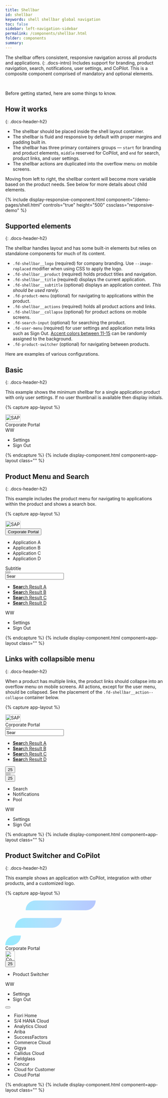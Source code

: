 ```yaml
---
title: Shellbar
id: shellbar
keywords: shell shellbar global navigation
toc: false
sidebar: left-navigation-sidebar
permalink: /components/shellbar.html
folder: components
summary:
---
```


The shellbar offers consistent, responsive navigation across all products and applications.
{: .docs-intro}
Includes support for branding, product navigation, search, notifications, user settings, and CoPilot. This is a composite component comprised of mandatory and optional elements.

<br>

Before getting started, here are some things to know.

## How it works
{: .docs-header-h2}


- The shellbar should be placed inside the shell layout container.
- The shellbar is fluid and responsive by default with proper margins and padding built in.
- The shellbar has three primary containers groups — `start` for branding and product elements, `middle` reserved for CoPilot, and `end` for search, product links, and user settings.
- The shellbar actions are duplicated into the overflow menu on mobile screens.

Moving from left to right, the shellbar content will become more variable based on the product needs. See below for more details about child elements.


{% include display-responsive-component.html
    component="/demo-pages/shell.html"
    controls="true"
    height="500"
    cssclass="responsive-demo" %}


## Supported elements
{: .docs-header-h2}

The shellbar handles layout and has some built-in elements but relies on standalone components for much of its content.

* `.fd-shellbar__logo` (required) for company branding. Use `--image-replaced` modifier when using CSS to apply the logo.
* `.fd-shellbar__product` (required) holds product titles and navigation.
* `.fd-shellbar__title` (required) displays the current application.
* `.fd-shellbar__subtitle` (optional) displays an application context. _This should be used rarely._
* `.fd-product-menu` (optional) for navigating to applications within the product.
* `.fd-shellbar__actions` (required) holds all product actions and links.
* `.fd-shellbar__collapse` (optional) for product actions on mobile screens.
* `.fd-search-input` (optional) for searching the product.
* `.fd-user-menu` (required) for user settings and application meta links such as Sign Out. [Accent colors between 11-15]({{site.baseurl}}/foundation/colors.html#accent) can be randomly assigned to the background.
* `.fd-product-switcher` (optional) for navigating between products.

Here are examples of various configurations.

## Basic
{: .docs-header-h2}

This example shows the minimum shellbar for a single application product with only user settings. If no user thumbnail is available then display initials.

{% capture app-layout %}
<div class="fd-shellbar">
  <div class="fd-shellbar__group fd-shellbar__group--start">
    <a href="#" class="fd-shellbar__logo"><img src="//unpkg.com/fundamental-styles/dist/images/sap-logo.png" srcset="//unpkg.com/fundamental-styles/dist/images/sap-logo@2x.png 1x, //unpkg.com/fundamental-styles/dist/images/sap-logo@3x.png 2x, //unpkg.com/fundamental-styles/dist/images/sap-logo@4x.png 3x" width="48" height="24" alt="SAP"></a>
    <div class="fd-shellbar__product">
      <span class="fd-shellbar__title">Corporate Portal</span>
    </div>
  </div>
  <div class="fd-shellbar__group fd-shellbar__group--end">
    <div class="fd-shellbar__actions">
      <div class="fd-shellbar__action fd-shellbar__action--show-always">
        <div class="fd-user-menu">
          <div class="fd-popover fd-popover--right">
            <div class="fd-popover__control">
              <div class="fd-user-menu__control" aria-controls="WV3AY276" aria-expanded="false" aria-haspopup="true" role="button">
                <span class="fd-identifier fd-identifier--xs fd-identifier--circle fd-has-background-color-accent-11">WW</span>
              </div>
            </div>
            <div class="fd-popover__body fd-popover__body--right" aria-hidden="true" id="WV3AY276">
              <nav class="fd-menu">
                <ul class="fd-menu__list">
                  <li><a role="button" class="fd-menu__item">Settings</a></li>
                  <li><a role="button" class="fd-menu__item">Sign Out</a></li>
                </ul>
              </nav>
            </div>
          </div>
        </div>
      </div>
    </div>
  </div>
</div>
{% endcapture %}
{% include display-component.html component=app-layout class="" %}


## Product Menu and Search
{: .docs-header-h2}

This example includes the product menu for navigating to applications within the product and shows a search box.


{% capture app-layout %}
<div class="fd-shellbar">
  <div class="fd-shellbar__group fd-shellbar__group--start">
    <a href="#" class="fd-shellbar__logo"><img src="//unpkg.com/fundamental-styles/dist/images/sap-logo.png" srcset="//unpkg.com/fundamental-styles/dist/images/sap-logo@2x.png 1x, //unpkg.com/fundamental-styles/dist/images/sap-logo@3x.png 2x, //unpkg.com/fundamental-styles/dist/images/sap-logo@4x.png 3x" width="48" height="24" alt="SAP"></a>
    <div class="fd-shellbar__product">
      <div class="fd-product-menu">
        <div class="fd-popover fd-popover--right">
          <div class="fd-popover__control">
            <button class="fd-product-menu__control" aria-controls="9GLB2694" aria-haspopup="true" aria-expanded="false">
              <span class="fd-shellbar__title fd-product-menu__title">Corporate Portal</span>
            </button>
          </div>
          <div class="fd-popover__body fd-popover__body--right"  aria-hidden="true" id="9GLB2694">
            <nav class="fd-menu">
              <ul class="fd-menu__list">
                <li><a role="button" class="fd-menu__item">Application A</a></li>
                <li><a role="button" class="fd-menu__item">Application B</a></li>
                <li><a role="button" class="fd-menu__item">Application C</a></li>
                <li><a role="button" class="fd-menu__item">Application D</a></li>
              </ul>
            </nav>
          </div>
        </div>
      </div>
    </div>
		<div class="fd-shellbar__subtitle">
			Subtitle
		</div>
  </div>
  <div class="fd-shellbar__group fd-shellbar__group--end">
    <div class="fd-shellbar__actions">
      <div class="fd-shellbar__action">    
        <div class="fd-search-input fd-search-input--closed">
          <div class="fd-popover">
            <div class="fd-popover__control fd-search-input__control">
              <button class="sap-icon--search fd-button--shell" aria-controls="KSc6J688" aria-expanded="false" aria-haspopup="true"></button>
              <div class="fd-search-input__closedcontrol" id="KSc6J688" aria-hidden="true">
                <div class="fd-search-input__controlinput" aria-controls="f7erK342" aria-expanded="false" aria-haspopup="true">
                  <input type="text" class="fd-input " id="ngQtE660" placeholder="Search products" value="Sear">
                </div>
              </div>
            </div>
            <div class="fd-popover__body fd-popover__body--no-arrow" aria-hidden="true" id="f7erK342">
              <div class="fd-search-input__body">
                <nav class="fd-menu">
                  <ul class="fd-menu__list">
                    <li><a href="#" class="fd-menu__item"><strong>Sear</strong>ch Result A</a></li>
                    <li><a href="#" class="fd-menu__item"><strong>Sear</strong>ch Result B</a></li>
                    <li><a href="#" class="fd-menu__item"><strong>Sear</strong>ch Result C</a></li>
                   <li><a href="#" class="fd-menu__item"><strong>Sear</strong>ch Result D</a></li>
                  </ul>
                </nav>
              </div>
            </div>
          </div>
        </div>
      </div>
      <div class="fd-shellbar__action fd-shellbar__action--show-always">
        <div class="fd-user-menu">
          <div class="fd-popover fd-popover--right">
            <div class="fd-popover__control">
              <div class="fd-user-menu__control" aria-controls="ZY3AY276" aria-expanded="false" aria-haspopup="true" role="button">
                <span class="fd-identifier fd-identifier--xs fd-identifier--circle fd-identifier--thumbnail" style="background-image: url({{site.baseurl}}/images/thumbs/headshot-male.jpg)" aria-label="William Wallingham">WW</span>
              </div>
            </div>
            <div class="fd-popover__body fd-popover__body--right" aria-hidden="true" id="ZY3AY276">
              <nav class="fd-menu">
                <ul class="fd-menu__list">
                  <li><a role="button" class="fd-menu__item">Settings</a></li>
                  <li><a role="button" class="fd-menu__item">Sign Out</a></li>
                </ul>
              </nav>
            </div>
          </div>
        </div>
      </div>
    </div>
  </div>
</div>
{% endcapture %}
{% include display-component.html component=app-layout class="" %}

## Links with collapsible menu
{: .docs-header-h2}

When a product has multiple links, the product links should collapse into an overflow menu on mobile screens. All actions, except for the user menu, should be collapsed. See the placement of the `.fd-shellbar__action--collapse` container below.

{% capture app-layout %}
<div class="fd-shellbar">
  <div class="fd-shellbar__group fd-shellbar__group--start">
    <a href="#" class="fd-shellbar__logo"><img src="//unpkg.com/fundamental-styles/dist/images/sap-logo.png" srcset="//unpkg.com/fundamental-styles/dist/images/sap-logo@2x.png 1x, //unpkg.com/fundamental-styles/dist/images/sap-logo@3x.png 2x, //unpkg.com/fundamental-styles/dist/images/sap-logo@4x.png 3x" width="48" height="24" alt="SAP"></a>
    <div class="fd-shellbar__product">
      <span class="fd-shellbar__title">Corporate Portal</span>
    </div>
  </div>
  <div class="fd-shellbar__group fd-shellbar__group--end">
    <div class="fd-shellbar__actions">
      <div class="fd-shellbar__action fd-shellbar__action--collapsible">
        <div class="fd-search-input fd-search-input--closed">
          <div class="fd-popover">
            <div class="fd-popover__control fd-search-input__control">
              <button class="sap-icon--search fd-button--shell" aria-controls="UIO6J688" aria-expanded="false" aria-haspopup="true"></button>
              <div class="fd-search-input__closedcontrol" id="UIO6J688" aria-hidden="true">
                <div class="fd-search-input__controlinput" aria-controls="QWErK342" aria-expanded="false" aria-haspopup="true">
                  <input type="text" class="fd-input " id="MNBtE660" placeholder="Search products" value="Sear">
                </div>
              </div>
            </div>
            <div class="fd-popover__body fd-popover__body--no-arrow" aria-hidden="true" id="QWErK342">
              <div class="fd-search-input__body">
                <nav class="fd-menu">
                  <ul class="fd-menu__list">
                    <li><a href="#" class="fd-menu__item"><strong>Sear</strong>ch Result A</a></li>
                    <li><a href="#" class="fd-menu__item"><strong>Sear</strong>ch Result B</a></li>
                    <li><a href="#" class="fd-menu__item"><strong>Sear</strong>ch Result C</a></li>
                   <li><a href="#" class="fd-menu__item"><strong>Sear</strong>ch Result D</a></li>
                  </ul>
                </nav>
              </div>
            </div>
          </div>
        </div>
      </div>
      <div class="fd-shellbar__action fd-shellbar__action--collapsible">
        <button class=" fd-button--shell sap-icon--bell" aria-label="Notifications">
        <span class="fd-counter fd-counter--notification" aria-label="Unread count">25</span></button>
      </div>
      <div class="fd-shellbar__action fd-shellbar__action--collapsible">
        <button class=" fd-button--shell sap-icon--pool" aria-label="Pool"></button>
      </div>
      <div class="fd-shellbar__action fd-shellbar__action--collapse">
        <div class="fd-shellbar-collapse">
          <div class="fd-popover fd-popover--right">
            <div class="fd-popover__control">
              <div class="fd-shellbar-collapse--control" aria-controls="CWaGX278" aria-expanded="false" aria-haspopup="true" role="button">
                <button class=" fd-button--shell sap-icon--overflow" aria-controls="undefined" aria-haspopup="true" aria-expanded="false">
                <span class="fd-counter fd-counter--notification" aria-label="Unread count">25</span></button>
              </div>
            </div>
            <div class="fd-popover__body fd-popover__body--right" aria-hidden="true" id="CWaGX278">
              <nav class="fd-menu">
                <ul class="fd-menu__list">
                  <li><a role="button" class="fd-menu__item">Search</a></li>
                  <li><a role="button" class="fd-menu__item">Notifications</a></li>
                  <li><a role="button" class="fd-menu__item">Pool</a></li>
                </ul>
              </nav>
            </div>
          </div>
        </div>
      </div>
      <div class="fd-shellbar__action fd-shellbar__action--show-always">
        <div class="fd-user-menu">
          <div class="fd-popover fd-popover--right">
            <div class="fd-popover__control">
              <div class="fd-user-menu__control" aria-controls="DD35G276" aria-expanded="false" aria-haspopup="true" role="button">
                <span class="fd-identifier fd-identifier--xs fd-identifier--circle fd-has-background-color-accent-11">WW</span>
              </div>
            </div>
            <div class="fd-popover__body fd-popover__body--right" aria-hidden="true" id="DD35G276">
              <nav class="fd-menu">
                <ul class="fd-menu__list">
                  <li><a role="button" class="fd-menu__item">Settings</a></li>
                  <li><a role="button" class="fd-menu__item">Sign Out</a></li>
                </ul>
              </nav>
            </div>
          </div>
        </div>
      </div>
    </div>
  </div>
</div>
{% endcapture %}
{% include display-component.html component=app-layout class="" %}

## Product Switcher and CoPilot
{: .docs-header-h2}

This example shows an application with CoPilot, integration with other products, and a customized logo.

{% capture app-layout %}

<div class="fd-shellbar">
  <div class="fd-shellbar__group fd-shellbar__group--start">
    <a href="#" class="fd-shellbar__logo">
      <svg width="286" height="143" viewBox="0 0 286 143" xmlns="http://www.w3.org/2000/svg"><defs><linearGradient x1="-91.234%" y1="50%" x2="98.574%" y2="50%" id="a"><stop stop-color="#32B79D" stop-opacity=".59" offset="0%"/><stop stop-color="#33EAFF" stop-opacity=".59" offset="35.525%"/><stop stop-color="#7FCAFF" stop-opacity=".59" offset="73.603%"/><stop stop-color="#84A2FF" stop-opacity=".59" offset="100%"/></linearGradient></defs><g transform="translate(-19)" fill="url(#a)" fill-rule="evenodd"><path d="M114.232.963h190.464c0 16.966-13.754 30.72-30.72 30.72H83.512c0-16.966 13.754-30.72 30.72-30.72zM80.44 56.259h116.736c0 16.966-13.754 30.72-30.72 30.72H49.72c0-16.966 13.754-30.72 30.72-30.72zM49.72 111.555h18.432c0 16.966-13.754 30.72-30.72 30.72H19c0-16.966 13.754-30.72 30.72-30.72z"/></g></svg>
    </a>
    <div class="fd-shellbar__product">
      <span class="fd-shellbar__title">Corporate Portal</span>
    </div>
  </div>
  <div class="fd-shellbar__group fd-shellbar__group--middle">
    <img src="//unpkg.com/fundamental-styles/dist/images/copilot.png" alt="CoPilot" height="30" width="30" />
  </div>
  <div class="fd-shellbar__group fd-shellbar__group--end">
    <div class="fd-shellbar__actions">
      <div class="fd-shellbar__action fd-shellbar__action--collapse">
        <div class="fd-shellbar-collapse">
          <div class="fd-popover fd-popover--right">
            <div class="fd-popover__control">
              <div class="fd-shellbar-collapse--control" aria-controls="CWaGX278a" aria-expanded="false" aria-haspopup="true" role="button">
                <button class=" fd-button--shell sap-icon--overflow" aria-controls="undefined" aria-haspopup="true" aria-expanded="false">
                <span class="fd-counter fd-counter--notification" aria-label="Unread count">25</span></button>
              </div>
            </div>
            <div class="fd-popover__body fd-popover__body--right" aria-hidden="true" id="CWaGX278a">
              <nav class="fd-menu">
                <ul class="fd-menu__list">
                  <li><a role="button" class="fd-menu__item">Product Switcher</a></li>
                </ul>
              </nav>
            </div>
          </div>
        </div>
      </div>
      <div class="fd-shellbar__action fd-shellbar__action--show-always">
        <div class="fd-user-menu">
          <div class="fd-popover fd-popover--right">
            <div class="fd-popover__control">
              <div class="fd-user-menu__control" aria-controls="MKFAY276" aria-expanded="false" aria-haspopup="true" role="button">
                <span class="fd-identifier fd-identifier--xs fd-identifier--circle fd-identifier--thumbnail" style="background-image: url({{site.baseurl}}/images/thumbs/headshot-male.jpg)" aria-label="William Wallingham">WW</span>
              </div>
            </div>
            <div class="fd-popover__body fd-popover__body--right" aria-hidden="true" id="MKFAY276">
              <nav class="fd-menu">
                <ul class="fd-menu__list">
                  <li><a role="button" class="fd-menu__item">Settings</a></li>
                  <li><a role="button" class="fd-menu__item">Sign Out</a></li>
                </ul>
              </nav>
            </div>
          </div>
        </div>
      </div>
      <div class="fd-shellbar__action fd-shellbar__action--collapsible">
        <div class="fd-product-switcher">
          <div class="fd-popover fd-popover--right">
            <div class="fd-popover__control">
              <button class=" fd-button--shell sap-icon--grid" aria-controls="FAVDA565" aria-haspopup="true" aria-expanded="false"></button>
            </div>
            <div class="fd-popover__body fd-popover__body--right"  aria-hidden="true" id="FAVDA565">
              <div class="fd-product-switcher__body">
                <nav>
                  <ul>
                    <li>
                      <span class="fd-product-switcher__product-icon"><img src="{{site.baseurl}}/images/products/01.png" alt="" /></span>
                      <span class="fd-product-switcher__product-title">Fiori Home</span>
                    </li>
                    <li>
                      <span class="fd-product-switcher__product-icon"><img src="{{site.baseurl}}/images/products/02.png" alt="" /></span>
                      <span class="fd-product-switcher__product-title">S/4 HANA Cloud</span>
                    </li>
                    <li>
                      <span class="fd-product-switcher__product-icon"><img src="{{site.baseurl}}/images/products/03.png" alt="" /></span>
                      <span class="fd-product-switcher__product-title">Analytics Cloud</span>
                    </li>
                    <li>
                      <span class="fd-product-switcher__product-icon"><img src="{{site.baseurl}}/images/products/04.png" alt="" /></span>
                      <span class="fd-product-switcher__product-title">Ariba</span>
                    </li>
                    <li>
                      <span class="fd-product-switcher__product-icon"><img src="{{site.baseurl}}/images/products/05.png" alt="" /></span>
                      <span class="fd-product-switcher__product-title">SuccessFactors</span>
                    </li>
                    <li>
                      <span class="fd-product-switcher__product-icon"><img src="{{site.baseurl}}/images/products/06.png" alt="" /></span>
                      <span class="fd-product-switcher__product-title">Commerce Cloud</span>
                    </li>
                    <li>
                      <span class="fd-product-switcher__product-icon"><img src="{{site.baseurl}}/images/products/07.png" alt="" /></span>
                      <span class="fd-product-switcher__product-title">Gigya</span>
                    </li>
                    <li>
                      <span class="fd-product-switcher__product-icon"><img src="{{site.baseurl}}/images/products/08.png" alt="" /></span>
                      <span class="fd-product-switcher__product-title">Callidus Cloud</span>
                    </li>
                    <li>
                      <span class="fd-product-switcher__product-icon"><img src="{{site.baseurl}}/images/products/09.png" alt="" /></span>
                      <span class="fd-product-switcher__product-title">Fieldglass</span>
                    </li>
                    <li>
                      <span class="fd-product-switcher__product-icon"><img src="{{site.baseurl}}/images/products/10.png" alt="" /></span>
                      <span class="fd-product-switcher__product-title">Concur</span>
                    </li>
                    <li>
                      <span class="fd-product-switcher__product-icon"><img src="{{site.baseurl}}/images/products/11.png" alt="" /></span>
                      <span class="fd-product-switcher__product-title">Cloud for Customer</span>
                    </li>
                    <li>
                      <span class="fd-product-switcher__product-icon"><img src="{{site.baseurl}}/images/products/12.png" alt="" /></span>
                      <span class="fd-product-switcher__product-title">Cloud Portal</span>
                    </li>
                  </ul>
                </nav>
              </div>
            </div>
          </div>
        </div>
      </div>
    </div>
  </div>
</div>
{% endcapture %}
{% include display-component.html component=app-layout class="" %}
